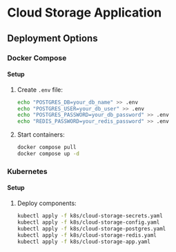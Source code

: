 # Cloud Storage Application

## Deployment Options

### Docker Compose

#### Setup

1. Create `.env` file:
   ```bash
   echo "POSTGRES_DB=your_db_name" >> .env
   echo "POSTGRES_USER=your_db_user" >> .env
   echo "POSTGRES_PASSWORD=your_db_password" >> .env
   echo "REDIS_PASSWORD=your_redis_password" >> .env
   ```
2. Start containers:

   ```bash
   docker compose pull
   docker compose up -d
   ```

### Kubernetes

#### Setup

1. Deploy components:
   ```bash
   kubectl apply -f k8s/cloud-storage-secrets.yaml
   kubectl apply -f k8s/cloud-storage-config.yaml
   kubectl apply -f k8s/cloud-storage-postgres.yaml
   kubectl apply -f k8s/cloud-storage-redis.yaml
   kubectl apply -f k8s/cloud-storage-app.yaml
   ```
